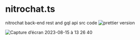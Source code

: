 # nitrochat.ts
nitrochat back-end rest and gql api src code
![prettier version](https://img.shields.io/badge/express-4.18.2-brightgreen)

![Capture d’écran 2023-08-15 à 13 26 40](https://github.com/julorapido/nitrochat.ts/assets/86060986/4f338542-a86e-47bd-9a28-bf4b4f0915ad)

